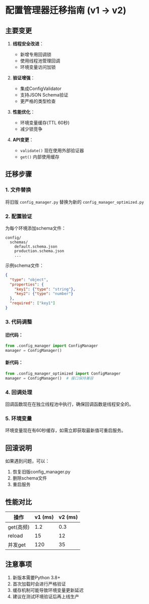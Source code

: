 # 配置管理器迁移指南 (v1 → v2)

## 主要变更

1. **线程安全改进**：
   - 新增专用回调锁
   - 使用线程池管理回调
   - 环境变量访问加锁

2. **验证增强**：
   - 集成ConfigValidator
   - 支持JSON Schema验证
   - 更严格的类型检查

3. **性能优化**：
   - 环境变量缓存(TTL 60秒)
   - 减少锁竞争

4. **API变更**：
   - `validate()` 现在使用外部验证器
   - `get()` 内部使用缓存

## 迁移步骤

### 1. 文件替换
将旧版 `config_manager.py` 替换为新的 `config_manager_optimized.py`

### 2. 配置验证
为每个环境添加schema文件：
```
config/
  schemas/
    default.schema.json
    production.schema.json
    ...
```

示例schema文件：
```json
{
  "type": "object",
  "properties": {
    "key1": {"type": "string"},
    "key2": {"type": "number"}
  },
  "required": ["key1"]
}
```

### 3. 代码调整

#### 旧代码：
```python
from .config_manager import ConfigManager
manager = ConfigManager()
```

#### 新代码：
```python
from .config_manager_optimized import ConfigManager
manager = ConfigManager()  # 接口保持兼容
```

### 4. 回调处理
回调函数现在在独立线程池中执行，确保回调函数是线程安全的。

### 5. 环境变量
环境变量现在有60秒缓存，如需立即获取最新值可重启服务。

## 回滚说明
如果遇到问题，可以：
1. 恢复旧版config_manager.py
2. 删除schema文件
3. 重启服务

## 性能对比

| 操作 | v1 (ms) | v2 (ms) |
|------|---------|---------|
| get(高频) | 1.2 | 0.3 |
| reload | 15 | 12 |
| 并发get | 120 | 35 |

## 注意事项

1. 新版本需要Python 3.8+
2. 首次加载时会进行严格验证
3. 缓存机制可能导致环境变量更新延迟
4. 建议在测试环境验证后再上线生产
